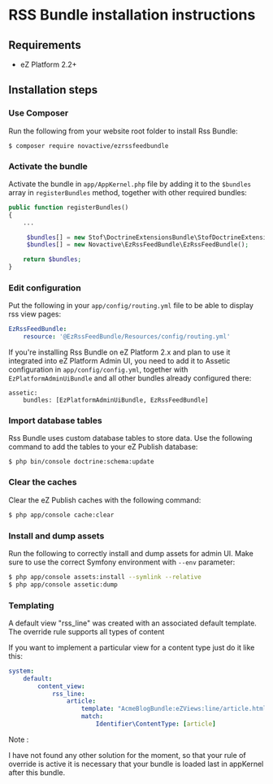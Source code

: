 RSS Bundle installation instructions
============================================

Requirements
------------

* eZ Platform 2.2+


Installation steps
------------------

### Use Composer

Run the following from your website root folder to install Rss Bundle:

```
$ composer require novactive/ezrssfeedbundle
```

### Activate the bundle

Activate the bundle in `app/AppKernel.php` file by adding it to the `$bundles` array in `registerBundles` method, together with other required bundles:

```php
public function registerBundles()
{
    ...

     $bundles[] = new Stof\DoctrineExtensionsBundle\StofDoctrineExtensionsBundle();
     $bundles[] = new Novactive\EzRssFeedBundle\EzRssFeedBundle();

    return $bundles;
}
```

### Edit configuration

Put the following in your `app/config/routing.yml` file to be able to display rss view pages:

```yml
EzRssFeedBundle:
    resource: '@EzRssFeedBundle/Resources/config/routing.yml'
```

If you're installing Rss Bundle on eZ Platform 2.x and plan to use it integrated into eZ Platform Admin UI, you need to add it to Assetic configuration in `app/config/config.yml`, together with `EzPlatformAdminUiBundle` and all other bundles already configured there:

```
assetic:
    bundles: [EzPlatformAdminUiBundle, EzRssFeedBundle]
```

### Import database tables

Rss Bundle uses custom database tables to store data. Use the following command to add the tables to your eZ Publish database:

```
$ php bin/console doctrine:schema:update 
```

### Clear the caches

Clear the eZ Publish caches with the following command:

```bash
$ php app/console cache:clear
```

### Install and dump assets

Run the following to correctly install and dump assets for admin UI. Make sure to use the correct Symfony environment with `--env` parameter:

```bash
$ php app/console assets:install --symlink --relative
$ php app/console assetic:dump
```

### Templating

A default view "rss_line" was created with an associated default template.
The override rule supports all types of content

If you want to implement a particular view for a content type just do it like this:

```yml
system:
    default:
        content_view:
            rss_line:
                article:
                    template: "AcmeBlogBundle:eZViews:line/article.html.twig"
                    match:
                        Identifier\ContentType: [article]
```

Note : 

I have not found any other solution for the moment, so that your rule of override is active it is necessary that your bundle is loaded last in appKernel after this bundle.                        
